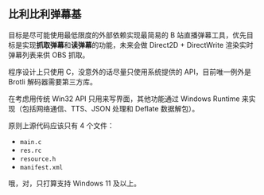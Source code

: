 比利比利弹幕基
----
目标是尽可能使用最低限度的外部依赖实现最简易的 B 站直播弹幕工具，优先目标是实现**抓取弹幕**和**读弹幕**的功能，未来会做 Direct2D + DirectWrite 渲染实时弹幕列表来供 OBS 抓取。

程序设计上只使用 C，没意外的话尽量只使用系统提供的 API，目前唯一例外是 Brotli 解码器需要第三方库。

在考虑用传统 Win32 API 只用来写界面，其他功能通过 Windows Runtime 来实现（包括网络通信、TTS、JSON 处理和 Deflate 数据解包）。

原则上源代码应该只有 4 个文件：

- `main.c`
- `res.rc`
- `resource.h`
- `manifest.xml`

哦，对，只打算支持 Windows 11 及以上。

